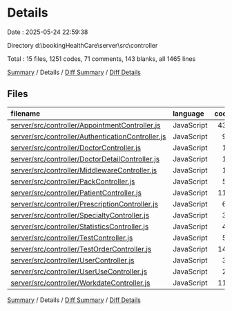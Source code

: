 # Details

Date : 2025-05-24 22:59:38

Directory d:\\bookingHealthCare\\server\\src\\controller

Total : 15 files,  1251 codes, 71 comments, 143 blanks, all 1465 lines

[Summary](results.md) / Details / [Diff Summary](diff.md) / [Diff Details](diff-details.md)

## Files
| filename | language | code | comment | blank | total |
| :--- | :--- | ---: | ---: | ---: | ---: |
| [server/src/controller/AppointmentController.js](/server/src/controller/AppointmentController.js) | JavaScript | 430 | 15 | 44 | 489 |
| [server/src/controller/AuthenticationController.js](/server/src/controller/AuthenticationController.js) | JavaScript | 98 | 10 | 23 | 131 |
| [server/src/controller/DoctorController.js](/server/src/controller/DoctorController.js) | JavaScript | 18 | 0 | 4 | 22 |
| [server/src/controller/DoctorDetailController.js](/server/src/controller/DoctorDetailController.js) | JavaScript | 18 | 1 | 6 | 25 |
| [server/src/controller/MiddlewareController.js](/server/src/controller/MiddlewareController.js) | JavaScript | 16 | 17 | 4 | 37 |
| [server/src/controller/PackController.js](/server/src/controller/PackController.js) | JavaScript | 51 | 0 | 6 | 57 |
| [server/src/controller/PatientController.js](/server/src/controller/PatientController.js) | JavaScript | 110 | 10 | 5 | 125 |
| [server/src/controller/PrescriptionController.js](/server/src/controller/PrescriptionController.js) | JavaScript | 66 | 0 | 4 | 70 |
| [server/src/controller/SpecialtyController.js](/server/src/controller/SpecialtyController.js) | JavaScript | 30 | 3 | 2 | 35 |
| [server/src/controller/StatisticsController.js](/server/src/controller/StatisticsController.js) | JavaScript | 44 | 2 | 9 | 55 |
| [server/src/controller/TestController.js](/server/src/controller/TestController.js) | JavaScript | 53 | 0 | 6 | 59 |
| [server/src/controller/TestOrderController.js](/server/src/controller/TestOrderController.js) | JavaScript | 141 | 7 | 11 | 159 |
| [server/src/controller/UserController.js](/server/src/controller/UserController.js) | JavaScript | 37 | 2 | 4 | 43 |
| [server/src/controller/UserUseController.js](/server/src/controller/UserUseController.js) | JavaScript | 25 | 1 | 2 | 28 |
| [server/src/controller/WorkdateController.js](/server/src/controller/WorkdateController.js) | JavaScript | 114 | 3 | 13 | 130 |

[Summary](results.md) / Details / [Diff Summary](diff.md) / [Diff Details](diff-details.md)
